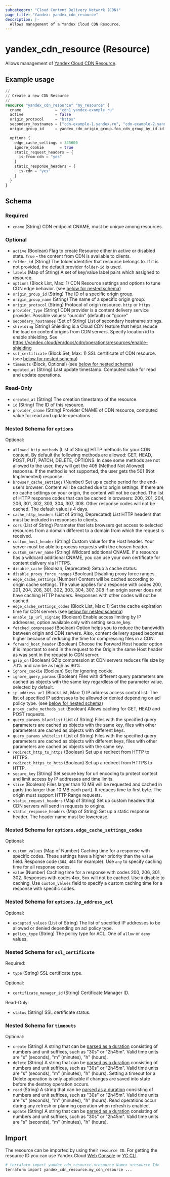 ```yaml
---
subcategory: "Cloud Content Delivery Network (CDN)"
page_title: "Yandex: yandex_cdn_resource"
description: |-
  Allows management of a Yandex Cloud CDN Resource.
---
```


# yandex_cdn_resource (Resource)

Allows management of [Yandex Cloud CDN Resource](https://yandex.cloud/docs/cdn/concepts/resource).

## Example usage

```terraform
//
// Create a new CDN Resource
//
resource "yandex_cdn_resource" "my_resource" {
  cname               = "cdn1.yandex-example.ru"
  active              = false
  origin_protocol     = "https"
  secondary_hostnames = ["cdn-example-1.yandex.ru", "cdn-example-2.yandex.ru"]
  origin_group_id     = yandex_cdn_origin_group.foo_cdn_group_by_id.id

  options {
    edge_cache_settings = 345600
    ignore_cookie       = true
    static_request_headers = {
      is-from-cdn = "yes"
    }
    static_response_headers = {
      is-cdn = "yes"
    }
  }
}
```

<!-- schema generated by tfplugindocs -->
## Schema

### Required

- `cname` (String) CDN endpoint CNAME, must be unique among resources.

### Optional

- `active` (Boolean) Flag to create Resource either in active or disabled state. `True` - the content from CDN is available to clients.
- `folder_id` (String) The folder identifier that resource belongs to. If it is not provided, the default provider `folder-id` is used.
- `labels` (Map of String) A set of key/value label pairs which assigned to resource.
- `options` (Block List, Max: 1) CDN Resource settings and options to tune CDN edge behavior. (see [below for nested schema](#nestedblock--options))
- `origin_group_id` (String) The ID of a specific origin group.
- `origin_group_name` (String) The name of a specific origin group.
- `origin_protocol` (String) Protocol of origin resource. `http` or `https`.
- `provider_type` (String) CDN provider is a content delivery service provider. Possible values: "ourcdn" (default) or "gcore"
- `secondary_hostnames` (Set of String) List of secondary hostname strings.
- `shielding` (String) Shielding is a Cloud CDN feature that helps reduce the load on content origins from CDN servers.
Specify location id to enable shielding. See https://yandex.cloud/en/docs/cdn/operations/resources/enable-shielding
- `ssl_certificate` (Block Set, Max: 1) SSL certificate of CDN resource. (see [below for nested schema](#nestedblock--ssl_certificate))
- `timeouts` (Block, Optional) (see [below for nested schema](#nestedblock--timeouts))
- `updated_at` (String) Last update timestamp. Computed value for read and update operations.

### Read-Only

- `created_at` (String) The creation timestamp of the resource.
- `id` (String) The ID of this resource.
- `provider_cname` (String) Provider CNAME of CDN resource, computed value for read and update operations.

<a id="nestedblock--options"></a>
### Nested Schema for `options`

Optional:

- `allowed_http_methods` (List of String) HTTP methods for your CDN content. By default the following methods are allowed: GET, HEAD, POST, PUT, PATCH, DELETE, OPTIONS. In case some methods are not allowed to the user, they will get the 405 (Method Not Allowed) response. If the method is not supported, the user gets the 501 (Not Implemented) response.
- `browser_cache_settings` (Number) Set up a cache period for the end-users browser. Content will be cached due to origin settings. If there are no cache settings on your origin, the content will not be cached. The list of HTTP response codes that can be cached in browsers: 200, 201, 204, 206, 301, 302, 303, 304, 307, 308. Other response codes will not be cached. The default value is 4 days.
- `cache_http_headers` (List of String, Deprecated) List HTTP headers that must be included in responses to clients.
- `cors` (List of String) Parameter that lets browsers get access to selected resources from a domain different to a domain from which the request is received.
- `custom_host_header` (String) Custom value for the Host header. Your server must be able to process requests with the chosen header.
- `custom_server_name` (String) Wildcard additional CNAME. If a resource has a wildcard additional CNAME, you can use your own certificate for content delivery via HTTPS.
- `disable_cache` (Boolean, Deprecated) Setup a cache status.
- `disable_proxy_force_ranges` (Boolean) Disabling proxy force ranges.
- `edge_cache_settings` (Number) Content will be cached according to origin cache settings. The value applies for a response with codes 200, 201, 204, 206, 301, 302, 303, 304, 307, 308 if an origin server does not have caching HTTP headers. Responses with other codes will not be cached.
- `edge_cache_settings_codes` (Block List, Max: 1) Set the cache expiration time for CDN servers (see [below for nested schema](#nestedblock--options--edge_cache_settings_codes))
- `enable_ip_url_signing` (Boolean) Enable access limiting by IP addresses, option available only with setting secure_key.
- `fetched_compressed` (Boolean) Option helps you to reduce the bandwidth between origin and CDN servers. Also, content delivery speed becomes higher because of reducing the time for compressing files in a CDN.
- `forward_host_header` (Boolean) Choose the Forward Host header option if is important to send in the request to the Origin the same Host header as was sent in the request to CDN server.
- `gzip_on` (Boolean) GZip compression at CDN servers reduces file size by 70% and can be as high as 90%.
- `ignore_cookie` (Boolean) Set for ignoring cookie.
- `ignore_query_params` (Boolean) Files with different query parameters are cached as objects with the same key regardless of the parameter value. selected by default.
- `ip_address_acl` (Block List, Max: 1) IP address access control list. The list of specified IP addresses to be allowed or denied depending on acl policy type. (see [below for nested schema](#nestedblock--options--ip_address_acl))
- `proxy_cache_methods_set` (Boolean) Allows caching for GET, HEAD and POST requests.
- `query_params_blacklist` (List of String) Files with the specified query parameters are cached as objects with the same key, files with other parameters are cached as objects with different keys.
- `query_params_whitelist` (List of String) Files with the specified query parameters are cached as objects with different keys, files with other parameters are cached as objects with the same key.
- `redirect_http_to_https` (Boolean) Set up a redirect from HTTP to HTTPS.
- `redirect_https_to_http` (Boolean) Set up a redirect from HTTPS to HTTP.
- `secure_key` (String) Set secure key for url encoding to protect contect and limit access by IP addresses and time limits.
- `slice` (Boolean) Files larger than 10 MB will be requested and cached in parts (no larger than 10 MB each part). It reduces time to first byte. The origin must support HTTP Range requests.
- `static_request_headers` (Map of String) Set up custom headers that CDN servers will send in requests to origins.
- `static_response_headers` (Map of String) Set up a static response header. The header name must be lowercase.

<a id="nestedblock--options--edge_cache_settings_codes"></a>
### Nested Schema for `options.edge_cache_settings_codes`

Optional:

- `custom_values` (Map of Number) Caching time for a response with specific codes. These settings have a higher priority than the `value` field. Response code (`304`, `404` for example). Use `any` to specify caching time for all response codes.
- `value` (Number) Caching time for a response with codes 200, 206, 301, 302. Responses with codes 4xx, 5xx will not be cached. Use `0` disable to caching. Use `custom_values` field to specify a custom caching time for a response with specific codes.


<a id="nestedblock--options--ip_address_acl"></a>
### Nested Schema for `options.ip_address_acl`

Optional:

- `excepted_values` (List of String) The list of specified IP addresses to be allowed or denied depending on acl policy type.
- `policy_type` (String) The policy type for ACL. One of `allow` or `deny` values.



<a id="nestedblock--ssl_certificate"></a>
### Nested Schema for `ssl_certificate`

Required:

- `type` (String) SSL certificate type.

Optional:

- `certificate_manager_id` (String) Certificate Manager ID.

Read-Only:

- `status` (String) SSL certificate status.


<a id="nestedblock--timeouts"></a>
### Nested Schema for `timeouts`

Optional:

- `create` (String) A string that can be [parsed as a duration](https://pkg.go.dev/time#ParseDuration) consisting of numbers and unit suffixes, such as "30s" or "2h45m". Valid time units are "s" (seconds), "m" (minutes), "h" (hours).
- `delete` (String) A string that can be [parsed as a duration](https://pkg.go.dev/time#ParseDuration) consisting of numbers and unit suffixes, such as "30s" or "2h45m". Valid time units are "s" (seconds), "m" (minutes), "h" (hours). Setting a timeout for a Delete operation is only applicable if changes are saved into state before the destroy operation occurs.
- `read` (String) A string that can be [parsed as a duration](https://pkg.go.dev/time#ParseDuration) consisting of numbers and unit suffixes, such as "30s" or "2h45m". Valid time units are "s" (seconds), "m" (minutes), "h" (hours). Read operations occur during any refresh or planning operation when refresh is enabled.
- `update` (String) A string that can be [parsed as a duration](https://pkg.go.dev/time#ParseDuration) consisting of numbers and unit suffixes, such as "30s" or "2h45m". Valid time units are "s" (seconds), "m" (minutes), "h" (hours).


## Import

The resource can be imported by using their `resource ID`. For getting the resource ID you can use Yandex Cloud [Web Console](https://console.yandex.cloud) or [YC CLI](https://yandex.cloud/docs/cli/quickstart).

```bash
# terraform import yandex_cdn_resource.<resource Name> <resource Id>
terraform import yandex_cdn_resource.my_cdn_resource ...
```
